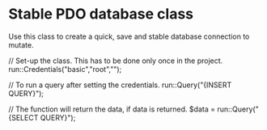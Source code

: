 # Stable PDO database class

Use this class to create a quick, save and
stable database connection to mutate.

// Set-up the class. This has to be done only once in the project.
run::Credentials("basic","root","");

// To run a query after setting the credentials.
run::Query("{INSERT QUERY}");

// The function will return the data, if data is returned.
$data = run::Query("{SELECT QUERY}");
